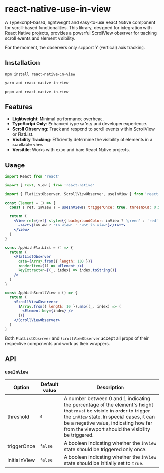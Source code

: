 # react-native-use-in-view

A TypeScript-based, lightweight and easy-to-use React Native component for scroll-based functionalities. This library, designed for integration with React Native projects, provides a powerful ScrollView observer for tracking scroll events and element visibility.

For the moment, the observers only support Y (vertical) axis tracking.

## Installation

```bash
npm install react-native-in-view
````

```bash
yarn add react-native-in-view
```

```bash
pnpm add react-native-in-view
```

## Features

- **Lightweight**: Minimal performance overhead.
- **TypeScript Only**: Enhanced type safety and developer experience.
- **Scroll Observing**: Track and respond to scroll events within ScrollView or FlatList.
- **Visibility Tracking**: Efficiently determine the visibility of elements in a scrollable view.
- **Versitile**: Works with expo and bare React Native projects.

## Usage

```jsx
import React from 'react'

import { Text, View } from 'react-native'

import { FlatListObserver, ScrollViewObserver, useInView } from 'react-native-in-view'

const Element = () => {
  const { ref, inView } = useInView({ triggerOnce: true, threshold: 0.5 })

  return (
    <View ref={ref} style={{ backgroundColor: inView ? 'green' : 'red' }}>
      <Text>{inView ? 'In view' : 'Not in view'}</Text>
    </View>
  )
}

const AppWithFlatList = () => {
  return (
    <FlatListObserver
      data={Array.from({ length: 100 })}
      renderItem={() => <Element />}
      keyExtractor={(_, index) => index.toString()}
    />
  )
}

const AppWithScrollView = () => {
  return (
    <ScrollViewObserver>
      {Array.from({ length: 10 }).map((_, index) => (
        <Element key={index} />
      ))}
    </ScrollViewObserver>
  )
}
```

Both `FlatListObserver` and `ScrollViewObserver` accept all props of their respective components and work as their wrappers.

## API

### `useInView`

| Option           | Default value | Description                                                                                                                                                                                                                                                    |
|------------------|---------------|----------------------------------------------------------------------------------------------------------------------------------------------------------------------------------------------------------------------------------------------------------------|
|threshold         | `0`           | A number between 0 and 1 indicating the percentage of the element's height that must be visible in order to trigger the `inView` state. In special cases, it can be a negative value, indicating how far from the viewport should the visibility be triggered. |
|triggerOnce       | `false`       | A boolean indicating whether the `inView` state should be triggered only once.                                                                                                                                                                                 |
|initialInView    | `false`       | A boolean indicating whether the `inView` state should be initially set to `true`.                                                                                                                                                                             |
